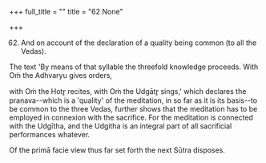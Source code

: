 +++
full_title = ""
title = "62 None"

+++


62. And on account of the declaration of a quality being common (to all the Vedas).

The text 'By means of that syllable the threefold knowledge proceeds. With Oṁ the Adhvaryu gives orders,

with Oṁ the Hotr̥ recites, with Oṁ the Udgātr̥ sings,' which declares the praṇava--which is a 'quality' of the meditation, in so far as it is its basis--to be common to the three Vedas, further shows that the meditation has to be employed in connexion with the sacrifice. For the meditation is connected with the Udgītha, and the Udgitha is an integral part of all sacrificial performances whatever.

Of the primā facie view thus far set forth the next Sūtra disposes.

